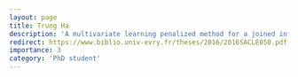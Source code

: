 ```yaml
---
layout: page
title: Trung Ha
description: 'A multivariate learning penalized method for a joined inference of gene expression levels and gene regulatory networks (2013-2016, with Marie-Laure Martin-Magniette and Guillem Rigaill)'
redirect: https://www.biblio.univ-evry.fr/theses/2016/2016SACLE050.pdf
importance: 3
category: 'PhD student'
---
```


